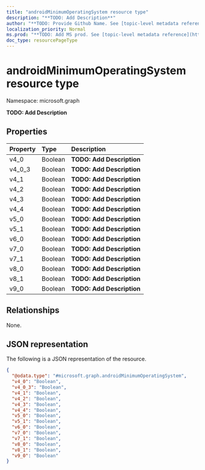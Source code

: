 ```yaml
---
title: "androidMinimumOperatingSystem resource type"
description: "**TODO: Add Description**"
author: "**TODO: Provide Github Name. See [topic-level metadata reference](https://msgo.azurewebsites.net/add/document/guidelines/metadata.html#topic-level-metadata)**"
localization_priority: Normal
ms.prod: "**TODO: Add MS prod. See [topic-level metadata reference](https://msgo.azurewebsites.net/add/document/guidelines/metadata.html#topic-level-metadata)**"
doc_type: resourcePageType
---
```


# androidMinimumOperatingSystem resource type


Namespace: microsoft.graph

**TODO: Add Description**

## Properties
|Property|Type|Description|
|:---|:---|:---|
|v4_0|Boolean|**TODO: Add Description**|
|v4_0_3|Boolean|**TODO: Add Description**|
|v4_1|Boolean|**TODO: Add Description**|
|v4_2|Boolean|**TODO: Add Description**|
|v4_3|Boolean|**TODO: Add Description**|
|v4_4|Boolean|**TODO: Add Description**|
|v5_0|Boolean|**TODO: Add Description**|
|v5_1|Boolean|**TODO: Add Description**|
|v6_0|Boolean|**TODO: Add Description**|
|v7_0|Boolean|**TODO: Add Description**|
|v7_1|Boolean|**TODO: Add Description**|
|v8_0|Boolean|**TODO: Add Description**|
|v8_1|Boolean|**TODO: Add Description**|
|v9_0|Boolean|**TODO: Add Description**|

## Relationships
None.

## JSON representation
The following is a JSON representation of the resource.
<!-- {
  "blockType": "resource",
  "@odata.type": "microsoft.graph.androidMinimumOperatingSystem"
}
-->
``` json
{
  "@odata.type": "#microsoft.graph.androidMinimumOperatingSystem",
  "v4_0": "Boolean",
  "v4_0_3": "Boolean",
  "v4_1": "Boolean",
  "v4_2": "Boolean",
  "v4_3": "Boolean",
  "v4_4": "Boolean",
  "v5_0": "Boolean",
  "v5_1": "Boolean",
  "v6_0": "Boolean",
  "v7_0": "Boolean",
  "v7_1": "Boolean",
  "v8_0": "Boolean",
  "v8_1": "Boolean",
  "v9_0": "Boolean"
}
```

